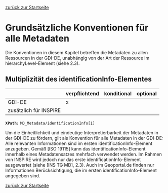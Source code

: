 [zurück zur Startseite](./)

# Grundsätzliche Konventionen für alle Metadaten
Die Konventionen in diesem Kapitel betreffen die Metadaten zu allen Ressourcen in der GDI-DE, unabhängig von der Art der Ressource im hierarchyLevel-Element (siehe 2.3).

## Multiplizität des identificationInfo-Elementes
| | verpflichtend | konditional | optional |
|:--|:--|:--|:--|
| GDI-DE |x| | |
| zusätzlich für INSPIRE |  |  | |

**```XPath:```** ```MD_Metadata/identificationInfo[1]```

Um die Einheitlichkeit und eindeutige Interpretierbarkeit der Metadaten in der GDI-DE zu fördern, gilt als Konvention für alle Metadaten in der GDI-DE:
Alle relevanten Informationen sind im ersten identificationInfo-Element anzugeben.
Gemäß [ISO 19115] kann das identificationInfo-Element innerhalb eines Metadatensatzes mehrfach verwendet werden. Im Rahmen von INSPIRE wird jedoch nur das erste identificationInfo-Element ausgewertet (siehe [INS TG MD], 2.3). Auch im Geoportal.de finden nur Informationen Berücksichtigung, die im ersten identificationInfo-Element angegeben sind.

[zurück zur Startseite](./)
